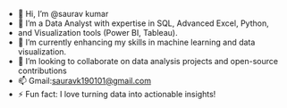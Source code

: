 - 👋 Hi, I’m @saurav kumar
- 👀  I’m a Data Analyst with expertise in SQL, Advanced Excel, Python,
- and Visualization tools (Power BI, Tableau).
- 🌱 I’m currently enhancing my skills in machine learning and data visualization.
- 💞️  I’m looking to collaborate on data analysis projects
      and open-source contributions
- 📫 Gmail:sauravk190101@gmail.com
- ⚡ Fun fact: I love turning data into actionable insights!
<!---
saurav190101/saurav190101 is a ✨ special ✨ repository because its `README.md` (this file) appears on your GitHub profile.
You can click the Preview link to take a look at your changes.
--->
